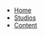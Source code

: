 -   [Home](/ 'XR Studios')
-   [Studios](docs/studios/hollywood/studioInfo.md 'Studio Information')
-   [Content](docs/content/guide.md 'XR Studios Content Integration')
<!-- -   **Links**
-   [![Code](assets/img/code.svg)Demo Sandbox](https://codesandbox.io/s/xv36w4695o)
-   [![Github](assets/img/github.svg)Github](https://github.com/jhildenbiddle/docsify-themeable)
-   [![NPM](assets/img/npm.svg)NPM](https://www.npmjs.com/package/docsify-themeable)
-   [![Twitter](assets/img/twitter.svg)@jhildenbiddle](http://twitter.com/jhildenbiddle) -->
